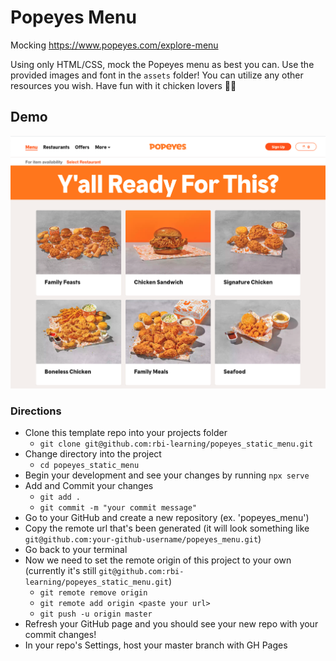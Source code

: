 # Popeyes Menu

Mocking <https://www.popeyes.com/explore-menu>

Using only HTML/CSS, mock the Popeyes menu as best you can.
Use the provided images and font in the `assets` folder!
You can utilize any other resources you wish. Have fun with it chicken lovers 🍗🎷

## Demo

![Demo](assets/images/solution.png)

### Directions

- Clone this template repo into your projects folder
  - `git clone git@github.com:rbi-learning/popeyes_static_menu.git`
- Change directory into the project
  - `cd popeyes_static_menu`
- Begin your development and see your changes by running `npx serve`
- Add and Commit your changes
  - `git add .`
  - `git commit -m "your commit message"`
- Go to your GitHub and create a new repository (ex. 'popeyes_menu')
- Copy the remote url that's been generated (it will look something like `git@github.com:your-github-username/popeyes_menu.git`)
- Go back to your terminal
- Now we need to set the remote origin of this project to your own (currently it's still `git@github.com:rbi-learning/popeyes_static_menu.git`)
  - `git remote remove origin`
  - `git remote add origin <paste your url>`
  - `git push -u origin master`
- Refresh your GitHub page and you should see your new repo with your commit changes!
- In your repo's Settings, host your master branch with GH Pages
